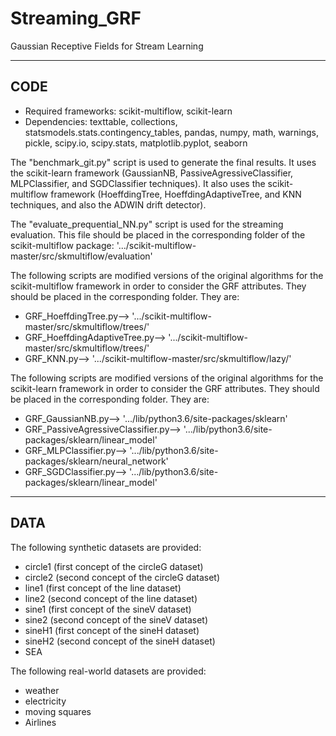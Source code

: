# Streaming_GRF
Gaussian Receptive Fields for Stream Learning 

--------
CODE
--------
- Required frameworks: scikit-multiflow, scikit-learn
- Dependencies: texttable, collections, statsmodels.stats.contingency_tables, pandas, numpy, math, warnings, pickle, scipy.io, scipy.stats, matplotlib.pyplot, seaborn 

The "benchmark_git.py" script is used to generate the final results. It uses the scikit-learn framework (GaussianNB, PassiveAgressiveClassifier, MLPClassifier, and SGDClassifier techniques). It also uses the scikit-multiflow framework (HoeffdingTree, HoeffdingAdaptiveTree, and KNN techniques, and also the ADWIN drift detector).

The "evaluate_prequential_NN.py" script is used for the streaming evaluation. This file should be placed in the corresponding folder of the scikit-multiflow package: '.../scikit-multiflow-master/src/skmultiflow/evaluation'

The following scripts are modified versions of the original algorithms for the scikit-multiflow framework in order to consider the GRF attributes. They should be placed in the corresponding folder. They are: 
- GRF_HoeffdingTree.py--> '.../scikit-multiflow-master/src/skmultiflow/trees/'
- GRF_HoeffdingAdaptiveTree.py--> '.../scikit-multiflow-master/src/skmultiflow/trees/'
- GRF_KNN.py--> '.../scikit-multiflow-master/src/skmultiflow/lazy/'

The following scripts are modified versions of the original algorithms for the scikit-learn framework in order to consider the GRF attributes. They should be placed in the corresponding folder. They are: 
- GRF_GaussianNB.py--> '.../lib/python3.6/site-packages/sklearn'
- GRF_PassiveAgressiveClassifier.py--> '.../lib/python3.6/site-packages/sklearn/linear_model'
- GRF_MLPClassifier.py--> '.../lib/python3.6/site-packages/sklearn/neural_network'
- GRF_SGDClassifier.py--> '.../lib/python3.6/site-packages/sklearn/linear_model'

--------
DATA
--------

The following synthetic datasets are provided:
- circle1 (first concept of the circleG dataset)
- circle2 (second concept of the circleG dataset)
- line1 (first concept of the line dataset)
- line2 (second concept of the line dataset)
- sine1 (first concept of the sineV dataset)
- sine2 (second concept of the sineV dataset)
- sineH1 (first concept of the sineH dataset)
- sineH2 (second concept of the sineH dataset)
- SEA

The following real-world datasets are provided:
- weather
- electricity
- moving squares
- Airlines
